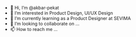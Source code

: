 - 👋 Hi, I’m @akbar-pekat
- 👀 I’m interested in Product Design, UI/UX Design
- 🌱 I’m currently learning as a Product Designer at SEVIMA
- 💞️ I’m looking to collaborate on ...
- 📫 How to reach me ...

<!---
akbar-pekat/akbar-pekat is a ✨ special ✨ repository because its `README.md` (this file) appears on your GitHub profile.
You can click the Preview link to take a look at your changes.
--->
